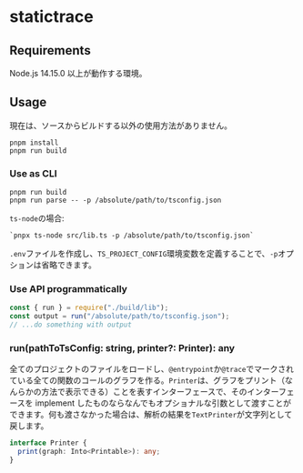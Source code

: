# statictrace

## Requirements

Node.js 14.15.0 以上が動作する環境。

## Usage

現在は、ソースからビルドする以外の使用方法がありません。

```
pnpm install
pnpm run build
```

### Use as CLI

```
pnpm run build
pnpm run parse -- -p /absolute/path/to/tsconfig.json
```

`ts-node`の場合:

```
`pnpx ts-node src/lib.ts -p /absolute/path/to/tsconfig.json`
```

`.env`ファイルを作成し、`TS_PROJECT_CONFIG`環境変数を定義することで、`-p`オプションは省略できます。

### Use API programmatically

```js
const { run } = require("./build/lib");
const output = run("/absolute/path/to/tsconfig.json");
// ...do something with output
```

### run(pathToTsConfig: string, printer?: Printer): any

全てのプロジェクトのファイルをロードし、`@entrypoint`か`@trace`でマークされている全ての関数のコールのグラフを作る。`Printer`は、グラフをプリント（なんらかの方法で表示できる）ことを表すインターフェースで、そのインターフェースを implement したものならなんでもオプショナルな引数として渡すことができます。何も渡さなかった場合は、解析の結果を`TextPrinter`が文字列として戻します。

```ts
interface Printer {
  print(graph: Into<Printable>): any;
}
```
